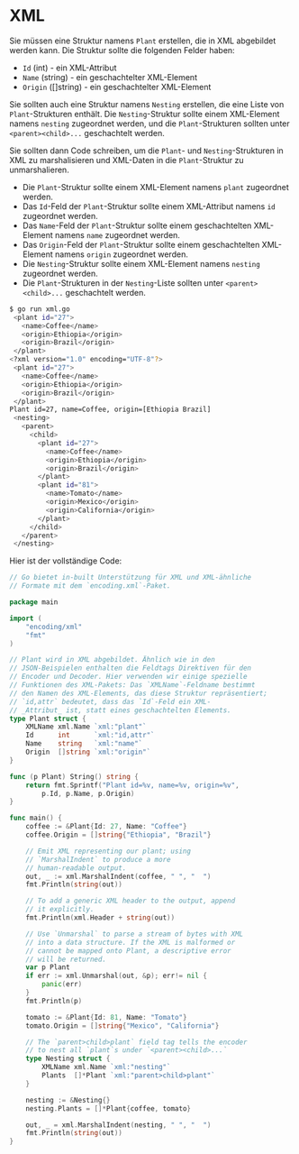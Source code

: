 # XML

Sie müssen eine Struktur namens `Plant` erstellen, die in XML abgebildet werden kann. Die Struktur sollte die folgenden Felder haben:

- `Id` (int) - ein XML-Attribut
- `Name` (string) - ein geschachtelter XML-Element
- `Origin` ([]string) - ein geschachtelter XML-Element

Sie sollten auch eine Struktur namens `Nesting` erstellen, die eine Liste von `Plant`-Strukturen enthält. Die `Nesting`-Struktur sollte einem XML-Element namens `nesting` zugeordnet werden, und die `Plant`-Strukturen sollten unter `<parent><child>...` geschachtelt werden.

Sie sollten dann Code schreiben, um die `Plant`- und `Nesting`-Strukturen in XML zu marshalisieren und XML-Daten in die `Plant`-Struktur zu unmarshalieren.

- Die `Plant`-Struktur sollte einem XML-Element namens `plant` zugeordnet werden.
- Das `Id`-Feld der `Plant`-Struktur sollte einem XML-Attribut namens `id` zugeordnet werden.
- Das `Name`-Feld der `Plant`-Struktur sollte einem geschachtelten XML-Element namens `name` zugeordnet werden.
- Das `Origin`-Feld der `Plant`-Struktur sollte einem geschachtelten XML-Element namens `origin` zugeordnet werden.
- Die `Nesting`-Struktur sollte einem XML-Element namens `nesting` zugeordnet werden.
- Die `Plant`-Strukturen in der `Nesting`-Liste sollten unter `<parent><child>...` geschachtelt werden.

```sh
$ go run xml.go
 <plant id="27">
   <name>Coffee</name>
   <origin>Ethiopia</origin>
   <origin>Brazil</origin>
 </plant>
<?xml version="1.0" encoding="UTF-8"?>
 <plant id="27">
   <name>Coffee</name>
   <origin>Ethiopia</origin>
   <origin>Brazil</origin>
 </plant>
Plant id=27, name=Coffee, origin=[Ethiopia Brazil]
 <nesting>
   <parent>
     <child>
       <plant id="27">
         <name>Coffee</name>
         <origin>Ethiopia</origin>
         <origin>Brazil</origin>
       </plant>
       <plant id="81">
         <name>Tomato</name>
         <origin>Mexico</origin>
         <origin>California</origin>
       </plant>
     </child>
   </parent>
 </nesting>

```

Hier ist der vollständige Code:

```go
// Go bietet in-built Unterstützung für XML und XML-ähnliche
// Formate mit dem `encoding.xml`-Paket.

package main

import (
	"encoding/xml"
	"fmt"
)

// Plant wird in XML abgebildet. Ähnlich wie in den
// JSON-Beispielen enthalten die Feldtags Direktiven für den
// Encoder und Decoder. Hier verwenden wir einige spezielle
// Funktionen des XML-Pakets: Das `XMLName`-Feldname bestimmt
// den Namen des XML-Elements, das diese Struktur repräsentiert;
// `id,attr` bedeutet, dass das `Id`-Feld ein XML-
// _Attribut_ ist, statt eines geschachtelten Elements.
type Plant struct {
	XMLName xml.Name `xml:"plant"`
	Id      int      `xml:"id,attr"`
	Name    string   `xml:"name"`
	Origin  []string `xml:"origin"`
}

func (p Plant) String() string {
	return fmt.Sprintf("Plant id=%v, name=%v, origin=%v",
		p.Id, p.Name, p.Origin)
}

func main() {
	coffee := &Plant{Id: 27, Name: "Coffee"}
	coffee.Origin = []string{"Ethiopia", "Brazil"}

	// Emit XML representing our plant; using
	// `MarshalIndent` to produce a more
	// human-readable output.
	out, _ := xml.MarshalIndent(coffee, " ", "  ")
	fmt.Println(string(out))

	// To add a generic XML header to the output, append
	// it explicitly.
	fmt.Println(xml.Header + string(out))

	// Use `Unmarshal` to parse a stream of bytes with XML
	// into a data structure. If the XML is malformed or
	// cannot be mapped onto Plant, a descriptive error
	// will be returned.
	var p Plant
	if err := xml.Unmarshal(out, &p); err!= nil {
		panic(err)
	}
	fmt.Println(p)

	tomato := &Plant{Id: 81, Name: "Tomato"}
	tomato.Origin = []string{"Mexico", "California"}

	// The `parent>child>plant` field tag tells the encoder
	// to nest all `plant`s under `<parent><child>...`
	type Nesting struct {
		XMLName xml.Name `xml:"nesting"`
		Plants  []*Plant `xml:"parent>child>plant"`
	}

	nesting := &Nesting{}
	nesting.Plants = []*Plant{coffee, tomato}

	out, _ = xml.MarshalIndent(nesting, " ", "  ")
	fmt.Println(string(out))
}

```
